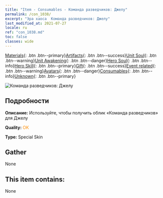 ```yaml
---
title: "Item - Consumables - Команда разведчиков: Джелу"
permalink: /con_1038/
excerpt: "Эра хаоса  Команда разведчиков: Джелу"
last_modified_at: 2021-07-27
locale: ru
ref: "con_1038.md"
toc: false
classes: wide
---
```

 [Materials](/ItemsRU/){: .btn .btn--primary}[Artifacts](/ItemsRU/Artifacts/){: .btn .btn--success}[Unit Soul](/ItemsRU/UnitSoul/){: .btn .btn--warning}[Unit Awakening](/ItemsRU/UnitAwakening/){: .btn .btn--danger}[Hero Soul](/ItemsRU/HeroSoul/){: .btn .btn--info}[Hero Skill](/ItemsRU/HeroSkill/){: .btn .btn--primary}[Gift](/ItemsRU/Gift/){: .btn .btn--success}[Event related](/ItemsRU/Events/){: .btn .btn--warning}[Avatars](/ItemsRU/Avatars/){: .btn .btn--danger}[Consumables](/ItemsRU/Consumables/){: .btn .btn--info}[Unknown](/ItemsRU/Unknown/){: .btn .btn--primary}

 ![Команда разведчиков: Джелу](/images/h/h_Gelu5.jpg)

## Подробности
 **Описание:** Используйте, чтобы получить облик «Команда разведчиков» для Джелу

 **Quality:** <span style="color: #FF8C00">OK</span>

 **Type:** Special Skin

## Gather

  None

## This item contains:

  None

